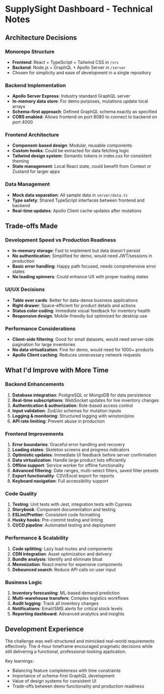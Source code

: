 # SupplySight Dashboard - Technical Notes

## Architecture Decisions

### Monorepo Structure
- **Frontend**: React + TypeScript + Tailwind CSS in `/src`
- **Backend**: Node.js + GraphQL + Apollo Server in `/server`
- Chosen for simplicity and ease of development in a single repository

### Backend Implementation
- **Apollo Server Express**: Industry standard GraphQL server
- **In-memory data store**: For demo purposes, mutations update local arrays
- **Schema-first approach**: Defined GraphQL schema exactly as specified
- **CORS enabled**: Allows frontend on port 8080 to connect to backend on port 4000

### Frontend Architecture
- **Component-based design**: Modular, reusable components
- **Custom hooks**: Could be extracted for data fetching logic
- **Tailwind design system**: Semantic tokens in index.css for consistent theming
- **State management**: Local React state, could benefit from Context or Zustand for larger apps

### Data Management
- **Mock data separation**: All sample data in `server/data.ts` 
- **Type safety**: Shared TypeScript interfaces between frontend and backend
- **Real-time updates**: Apollo Client cache updates after mutations

## Trade-offs Made

### Development Speed vs Production Readiness
- **In-memory storage**: Fast to implement but data doesn't persist
- **No authentication**: Simplified for demo, would need JWT/sessions in production
- **Basic error handling**: Happy path focused, needs comprehensive error states
- **No loading spinners**: Could enhance UX with proper loading states

### UI/UX Decisions
- **Table over cards**: Better for data-dense business applications
- **Right drawer**: Space-efficient for product details and actions
- **Status color coding**: Immediate visual feedback for inventory health
- **Responsive design**: Mobile-friendly but optimized for desktop use

### Performance Considerations
- **Client-side filtering**: Good for small datasets, would need server-side pagination for large inventories
- **No data virtualization**: Fine for demo, would need for 1000+ products
- **Apollo Client caching**: Reduces unnecessary network requests

## What I'd Improve with More Time

### Backend Enhancements
1. **Database integration**: PostgreSQL or MongoDB for data persistence
2. **Real-time subscriptions**: WebSocket updates for live inventory changes
3. **Authentication & authorization**: Role-based access control
4. **Input validation**: Zod/Joi schemas for mutation inputs
5. **Logging & monitoring**: Structured logging with winston/pino
6. **API rate limiting**: Prevent abuse in production

### Frontend Improvements
1. **Error boundaries**: Graceful error handling and recovery
2. **Loading states**: Skeleton screens and progress indicators
3. **Optimistic updates**: Immediate UI feedback before server confirmation
4. **Data virtualization**: Handle large product lists efficiently
5. **Offline support**: Service worker for offline functionality
6. **Advanced filtering**: Date ranges, multi-select filters, saved filter presets
7. **Export functionality**: CSV/Excel export for reports
8. **Keyboard navigation**: Full accessibility support

### Code Quality
1. **Testing**: Unit tests with Jest, integration tests with Cypress
2. **Storybook**: Component documentation and testing
3. **ESLint/Prettier**: Consistent code formatting
4. **Husky hooks**: Pre-commit testing and linting
5. **CI/CD pipeline**: Automated testing and deployment

### Performance & Scalability
1. **Code splitting**: Lazy load routes and components
2. **CDN integration**: Asset optimization and delivery
3. **Bundle analysis**: Identify and eliminate bloat
4. **Memoization**: React.memo for expensive components
5. **Debounced search**: Reduce API calls on user input

### Business Logic
1. **Inventory forecasting**: ML-based demand prediction
2. **Multi-warehouse transfers**: Complex logistics workflows
3. **Audit logging**: Track all inventory changes
4. **Notifications**: Email/SMS alerts for critical stock levels
5. **Reporting dashboard**: Advanced analytics and insights

## Development Experience

The challenge was well-structured and mimicked real-world requirements effectively. The 4-hour timeframe encouraged pragmatic decisions while still delivering a functional, professional-looking application.

Key learnings:
- Balancing feature completeness with time constraints
- Importance of schema-first GraphQL development
- Value of design systems for consistent UI
- Trade-offs between demo functionality and production readiness